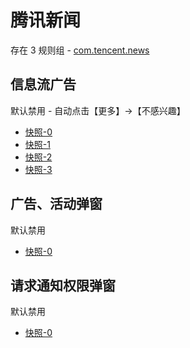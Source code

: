# 腾讯新闻

存在 3 规则组 - [com.tencent.news](/src/apps/com.tencent.news.ts)

## 信息流广告

默认禁用 - 自动点击【更多】->【不感兴趣】

- [快照-0](https://i.gkd.li/i/12755834)
- [快照-1](https://i.gkd.li/i/12755852)
- [快照-2](https://i.gkd.li/i/12755914)
- [快照-3](https://i.gkd.li/i/12755852)

## 广告、活动弹窗

默认禁用

- [快照-0](https://i.gkd.li/i/12755872)

## 请求通知权限弹窗

默认禁用

- [快照-0](https://i.gkd.li/i/12755824)
